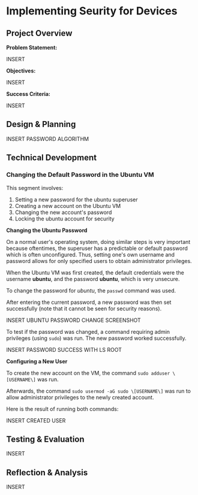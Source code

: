 # Implementing Seurity for Devices

## Project Overview

**Problem Statement:**

INSERT

**Objectives:**

INSERT

**Success Criteria:**

INSERT

## Design & Planning

INSERT PASSWORD ALGORITHM

## Technical Development

### Changing the Default Password in the Ubuntu VM

This segment involves:

1. Setting a new password for the ubuntu superuser
2. Creating a new account on the Ubuntu VM
3. Changing the new account's password
4. Locking the ubuntu account for security

**Changing the Ubuntu Password**

On a normal user's operating system, doing similar steps is very important because oftentimes, the superuser has a predictable or default password which is often unconfigured. Thus, setting one's own username and password allows for only specified users to obtain administrator privileges.

When the Ubuntu VM was first created, the default credentials were the username **ubuntu**, and the password **ubuntu**, which is very unsecure.

To change the password for *ubuntu*, the `passwd` command was used.

After entering the current password, a new password was then set successfully (note that it cannot be seen for security reasons).

INSERT UBUNTU PASSWORD CHANGE SCREENSHOT

To test if the password was changed, a command requiring admin privileges (using `sudo`) was run. The new password worked successfully.

INSERT PASSWORD SUCCESS WITH LS ROOT

**Configuring a New User**

To create the new account on the VM, the command `sudo adduser \[USERNAME\]` was run.

Afterwards, the command `sudo usermod -aG sudo \[USERNAME\]` was run to allow administrator privileges to the newly created account.

Here is the result of running both commands:

INSERT CREATED USER

## Testing & Evaluation

INSERT

## Reflection & Analysis

INSERT
